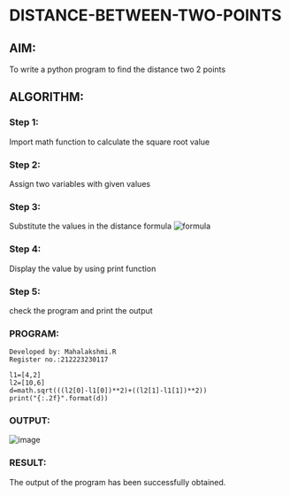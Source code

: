 # DISTANCE-BETWEEN-TWO-POINTS

## AIM:
To write a python program to find the distance two 2 points
## ALGORITHM:
### Step 1:
Import math function to calculate the square root value
### Step 2: 
Assign two variables with given values
### Step 3: 
Substitute the values in the distance formula
![formula](/formula.JPG)
### Step 4: 
Display the value by using print function
### Step 5: 
check the program and print the output
### PROGRAM:
```
Developed by: Mahalakshmi.R
Register no.:212223230117

l1=[4,2]
l2=[10,6]
d=math.sqrt(((l2[0]-l1[0])**2)+((l2[1]-l1[1])**2))
print("{:.2f}".format(d))
```



### OUTPUT:

![image](https://github.com/Maharavi2006/DISTANCE-BETWEEN-TWO-POINTS/assets/154535981/c15ccbca-af5b-4c91-afe9-11683e1c2efa)

### RESULT:
The output of the program has been successfully obtained.
